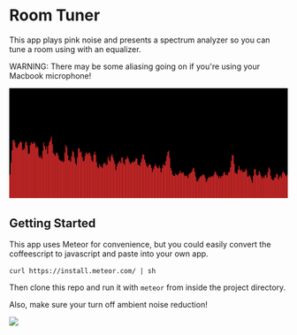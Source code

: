 # Room Tuner

This app plays pink noise and presents a spectrum analyzer so you can tune a room using with an equalizer.

WARNING: There may be some aliasing going on if you're using your Macbook microphone!

![](public/screenshot.png)

## Getting Started

This app uses Meteor for convenience, but you could easily convert the coffeescript to javascript and paste into your own app.

    curl https://install.meteor.com/ | sh

Then clone this repo and run it with `meteor` from inside the project directory.

Also, make sure your turn off ambient noise reduction!

![](http://i.stack.imgur.com/Bvg1x.jpg)